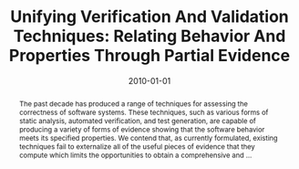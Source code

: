 ---
title: "Unifying Verification And Validation Techniques: Relating Behavior And Properties Through Partial Evidence"
abstract: "The past decade has produced a range of techniques for assessing the correctness of software systems. These techniques, such as various forms of static analysis, automated verification, and test generation, are capable of producing a variety of forms of evidence showing that the software behavior meets its specified properties. We contend that, as currently formulated, existing techniques fail to externalize all of the useful pieces of evidence that they compute which limits the opportunities to obtain a comprehensive and …"
date: 2010-01-01
venue: "Proceedings of the Workshop on Future of Software Engineering Research, FoSER 2010, at the 18th ACM SIGSOFT International Symposium on Foundations of Software Engineering, 2010, Santa Fe, NM, USA, November 7-11, 2010"
paperurl: https://dl.acm.org/doi/abs/10.1145/1882362.1882382
authors: "Matthew B. Dwyer and Sebastian G. Elbaum"
awards: ""
---